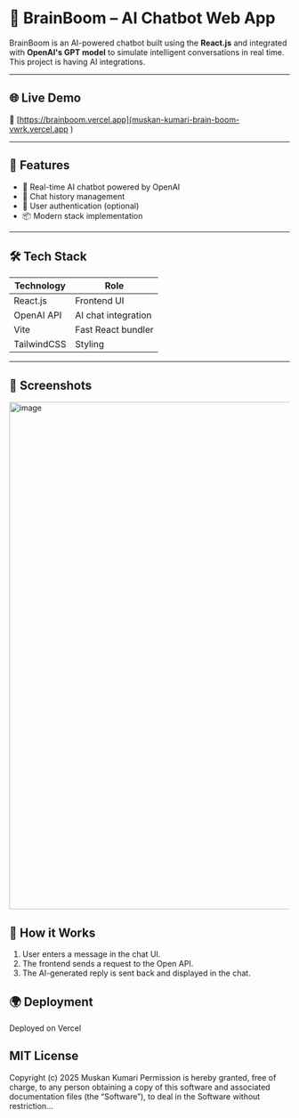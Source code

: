 # 🧠 BrainBoom – AI Chatbot Web App

BrainBoom is an AI-powered chatbot built using the **React.js** and integrated with **OpenAI's GPT model** to simulate intelligent conversations in real time. This project is having AI integrations.

---

## 🌐 Live Demo

🔗 [https://brainboom.vercel.app](muskan-kumari-brain-boom-vwrk.vercel.app
) 

---

## 🚀 Features

- 🤖 Real-time AI chatbot powered by OpenAI
- 💬 Chat history management
- 🔐 User authentication (optional)
- 📦 Modern stack implementation

---

## 🛠️ Tech Stack

| Technology | Role                |
|------------|---------------------|
| React.js   | Frontend UI         |    |
| OpenAI API | AI chat integration |
| Vite       | Fast React bundler  |
| TailwindCSS| Styling             |

---

## 📸 Screenshots
<img width="1901" height="912" alt="image" src="https://github.com/user-attachments/assets/1cde2f8e-95fc-48ed-a15f-75a550653fb2" />

## 🧠 How it Works
1. User enters a message in the chat UI.
2. The frontend sends a request to the Open API.
3. The AI-generated reply is sent back and displayed in the chat.

## 🌍 Deployment
Deployed on Vercel

## MIT License

Copyright (c) 2025 Muskan Kumari
Permission is hereby granted, free of charge, to any person obtaining a copy
of this software and associated documentation files (the “Software”), to deal
in the Software without restriction...
